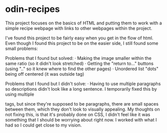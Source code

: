 # odin-recipes

This project focuses on the basics of HTML and putting them to work with a simple recipe webpage with links to other webpages within the project.

I've found this project to be fairly easy when you get in the flow of html. Even though I found this project to be on the easier side, I still found some small problems:

Problems that I found but solved:
    · Making the image smaller within the same ratio (so it didn't look stretched)
    · Getting the "return to..." buttons (using ".." so it knew where to find the other pages)
    · Unordered list "dots" being off centered (it was outside <body> tag)

Problems that I found but I didn't solve:
    · Having to use multiple paragraphs so descriptions didn't look like a long sentence.
        I temporarily fixed this by using multiple <p> tags, but since they're supposed to be paragraphs, there are small spaces between them, which they don't look to visually appealing.
    My thoughts on not fixing this, is that it's probably done on CSS, I didn't feel like it was something that I should be worrying about right now. I worked with what I had so I could get close to my vision.